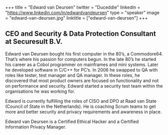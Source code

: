 +++
title = "Edward van Deursen"
twitter = "Duceddie"
linkedin = "https://www.linkedin.com/in/edwardvandeursen"
type = "speaker"
image = "edward-van-deursen.jpg"
linktitle = ["edward-van-deursen"]
+++

<h2>CEO and Security & Data Protection Consultant at Securesult B.V.</h2>

<p>Edward van Deursen bought his first computer in the 80’s, a Commodore64. That’s where his passion for computers begun. In the late 80’s he started his career as a Cobol programmer on mainframes and mini systems. Later he developed software in C/C++ for PC’s. In 2006 he swapped to QA with roles like tester, test manager and QA manager. In these roles, he discovered that most product owners are focused on functionality and not on performance and security. Edward started a security test team within the organisations he was working for.</p>

<p>Edward is currently fulfilling the roles of CISO and DPO at Raad van State (Council of State in the Netherlands). He is coaching Scrum teams to get more and better security and privacy requirements and awareness in place.</p>

<p>Edward van Deursen is a Certified Ethical Hacker and a Certified Information Privacy Manager.</p>